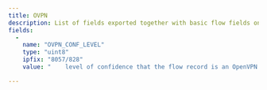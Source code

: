 ```yaml
---
title: OVPN
description: List of fields exported together with basic flow fields on interface by OVPN plugin.
fields:
  -
    name: "OVPN_CONF_LEVEL"
    type: "uint8"
    ipfix: "8057/828"
    value: " 	level of confidence that the flow record is an OpenVPN tunnel"

---
```


